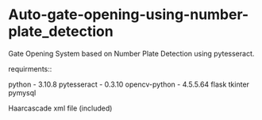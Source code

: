 # Auto-gate-opening-using-number-plate_detection

Gate Opening System based on Number Plate Detection using pytesseract.

requirments::

python - 3.10.8
pytesseract - 0.3.10
opencv-python - 4.5.5.64
flask
tkinter
pymysql

Haarcascade xml file (included)
